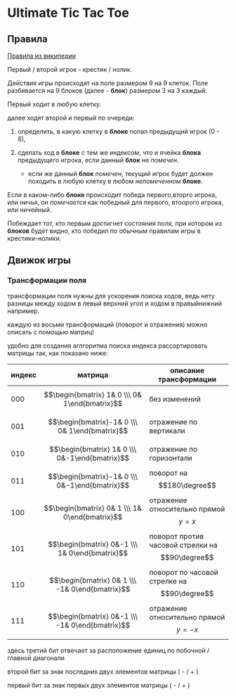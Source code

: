 # Ultimate Tic Tac Toe

## Правила
[Правила из википедии](https://en.wikipedia.org/wiki/Ultimate_tic-tac-toe#Rules)

Первый / второй игрок - крестик / нолик.

Действия игры происходят на поле размером 9 на 9 клеток. Поле разбивается на 9 блоков (далее - **блок**) размером 3 на 3 каждый.

Первый ходит в любую клетку.

далее ходят второй и первый по очереди:

1. определить, в какую клетку в **блоке** попал предыдущий игрок (0 - 8),

2. сделать ход в **блоке** с тем же индексом, что и ячейка **блока** предыдущего игрока, если данный **блок** не *помечен*.
    - если же данный **блок** *помечен*, текущий игрок будет должен походить в любую клетку в любом *непомеченном* **блоке**.

Если в каком-либо **блоке** происходит победа первого,вторго игрока, или ничья, он *помечается* как победный для первого, втоорого игрока, или ничейный.

Побеждает тот, кто первым достигнет состояния поля, при котором из **блоков** будет видно, кто победил по обычным правилам игры в крестики-нолики.

## Движок игры

### Трансформации поля

трансформации поля нужны для ускорения поиска ходов, ведь нету разницы между ходом в левый верхний угол и ходом в правыйнижний например.

каждую из восьми трансформаций (поворот и отражения) можно описать с помощью матриц! 

удобно для создания аглгоритма поиска индекса рассортировать матрицы так, как показано ниже:

индекс | матрица | описание трансформации
-|-|-
000 | $$\begin{bmatrix} 1& 0 \\\  0& 1\end{bmatrix}$$ | без изменений
001 | $$\begin{bmatrix}-1& 0 \\\  0& 1\end{bmatrix}$$ | отражение по вертикали
010 | $$\begin{bmatrix} 1& 0 \\\  0&-1\end{bmatrix}$$ | отражение по горизонтали
011 | $$\begin{bmatrix}-1& 0 \\\  0&-1\end{bmatrix}$$ | поворот на $$180\degree$$
100 | $$\begin{bmatrix} 0& 1 \\\  1& 0\end{bmatrix}$$ | отражение относительно прямой $$y=x$$
101 | $$\begin{bmatrix} 0&-1 \\\  1& 0\end{bmatrix}$$ | поворот против часовой стрелки на $$90\degree$$
110 | $$\begin{bmatrix} 0& 1 \\\ -1& 0\end{bmatrix}$$ | поворот по часовой стрелке на $$90\degree$$
111 | $$\begin{bmatrix} 0&-1 \\\ -1& 0\end{bmatrix}$$ | отражение относительно прямой $$y=-x$$

здесь третий бит отвечает за расположение единиц по побочной / главной диагонали

второй бит за знак последних двух элементов матрицы ( - / + )

первый бит за знак первых двух элементов матрицы ( - / + )